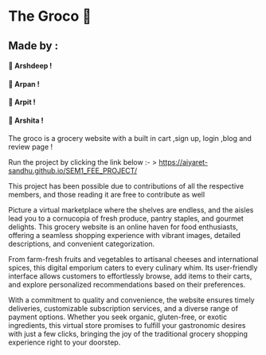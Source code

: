 # The Groco 🛒
## Made by :
#### 🌟 Arshdeep !
#### 🌟 Arpan !
#### 🌟 Arpit !
#### 🌟 Arshita !


The groco is a grocery website with a built in cart ,sign up, login ,blog and review page !

Run the project by clicking the link below :- > 
https://aiyaret-sandhu.github.io/SEM1_FEE_PROJECT/

This project has been possible due to contributions of all the respective members, and those reading it are free to contribute as well

Picture a virtual marketplace where the shelves are endless, and the aisles lead you to a cornucopia of fresh produce, pantry staples, and gourmet delights. This grocery website is an online haven for food enthusiasts, offering a seamless shopping experience with vibrant images, detailed descriptions, and convenient categorization.

From farm-fresh fruits and vegetables to artisanal cheeses and international spices, this digital emporium caters to every culinary whim. Its user-friendly interface allows customers to effortlessly browse, add items to their carts, and explore personalized recommendations based on their preferences.

With a commitment to quality and convenience, the website ensures timely deliveries, customizable subscription services, and a diverse range of payment options. Whether you seek organic, gluten-free, or exotic ingredients, this virtual store promises to fulfill your gastronomic desires with just a few clicks, bringing the joy of the traditional grocery shopping experience right to your doorstep.
